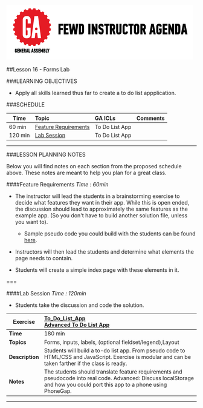 ![GeneralAssemb.ly](../../img/icons/instr_agenda.png)


##Lesson 16 - Forms Lab


###LEARNING OBJECTIVES

*	Apply all skills learned thus far to create a to do list appplication.


###SCHEDULE


| Time        | Topic| GA ICLs| Comments |
| ------------- |:-------------|:-------------------|:----------------|
| 60 min | [Feature Requirements]()| To Do List App | |
| 120 min | [Lab Session ]()| To Do List App | |

---


###LESSON PLANNING NOTES

Below you will find notes on each section from the proposed schedule above. These notes are  meant to help you plan for a great class.


####Feature Requirements
_Time : 60min_

*	The instructor will lead the students in a brainstorming exercise to decide what features they want in their app. While this is open ended, the discussion should lead to approximately the same features as the example app. (So you don't have to build another solution file, unless you want to).
	
	*	Sample pseudo code you could build with the students can be found [here](solution/pseudocode_suggestions.md).
		
*	Instructors will then lead the students and determine what elements the page needs to contain.

*	Students will create a simple index page with these elements in it.

===

####Lab Session
_Time : 120min_

*	Students take the discussion and code the solution. 


| Exercise | [To_Do_List_App](solution/simple_solution) <br> [Advanced To Do List App](solution/advanced_solution)|
| ------------- |:-------------|
| __Time__ | 180 min | 
| __Topics__ |Forms, inputs, labels, (optional fieldset/legend),Layout | 
| __Description__|Students will build a to-do list app. From pseudo code to HTML/CSS and JavaScript. Exercise is modular and can be taken farther if the class is ready. |    
| __Notes__ | The students should translate feature requirements and pseudocode into real code. Advanced: Discuss localStorage and how you could port this app to a phone using PhoneGap. |
 

---
